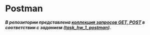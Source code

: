 # Postman
***В репозитории представлена [коллекция запросов GET, POST](https://github.com/Bezgubenko-Elena/Postman/blob/main/Hw_1.postman_collection.json) в соответствии с заданием ([task_hw_1_postman](https://github.com/Bezgubenko-Elena/Postman/blob/main/task_hw_1_postman)).***
